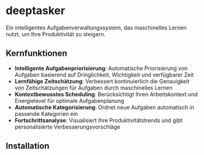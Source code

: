 # deeptasker

Ein intelligentes Aufgabenverwaltungssystem, das maschinelles Lernen nutzt, um Ihre Produktivität zu steigern.

## Kernfunktionen

- **Intelligente Aufgabenpriorisierung**: Automatische Priorisierung von Aufgaben basierend auf Dringlichkeit, Wichtigkeit und verfügbarer Zeit
- **Lernfähige Zeitschätzung**: Verbessert kontinuierlich die Genauigkeit von Zeitschätzungen für Aufgaben durch maschinelles Lernen
- **Kontextbewusstes Scheduling**: Berücksichtigt Ihren Arbeitskontext und Energielevel für optimale Aufgabenplanung
- **Automatische Kategorisierung**: Ordnet neue Aufgaben automatisch in passende Kategorien ein
- **Fortschrittsanalyse**: Visualisiert Ihre Produktivitätstrends und gibt personalisierte Verbesserungsvorschläge

## Installation


